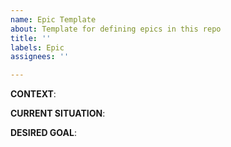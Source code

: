 ```yaml
---
name: Epic Template
about: Template for defining epics in this repo
title: ''
labels: Epic
assignees: ''

---
```


**CONTEXT**: 

**CURRENT SITUATION**: 

**DESIRED GOAL**:
